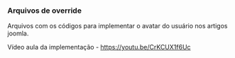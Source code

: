 ### Arquivos de override
Arquivos com os códigos para implementar o avatar do usuário nos artigos joomla.

Vídeo aula da implementação - https://youtu.be/CrKCUX1f6Uc
